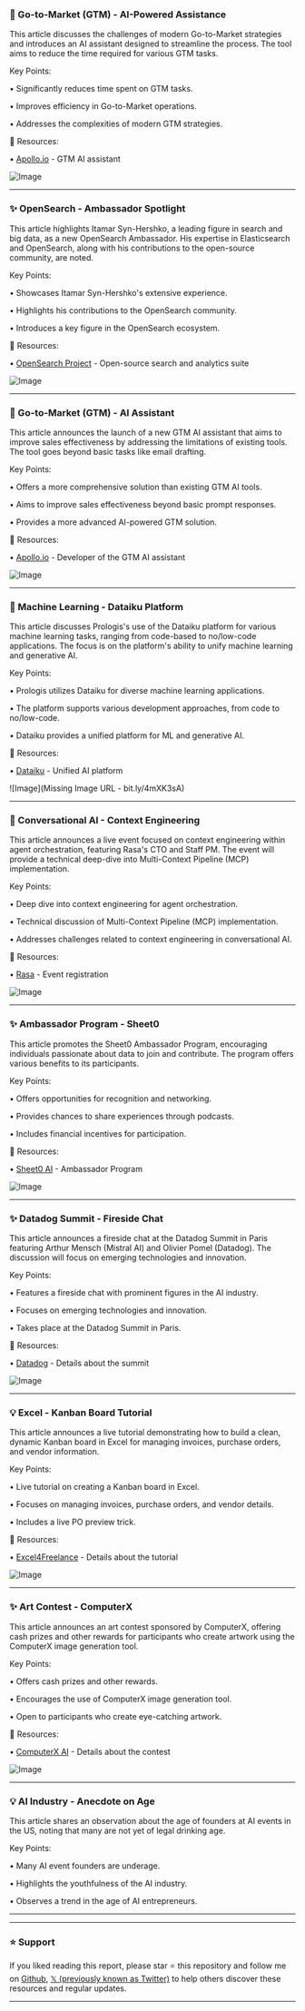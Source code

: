 ### 🚀 Go-to-Market (GTM) - AI-Powered Assistance

This article discusses the challenges of modern Go-to-Market strategies and introduces an AI assistant designed to streamline the process.  The tool aims to reduce the time required for various GTM tasks.

Key Points:

• Significantly reduces time spent on GTM tasks.


• Improves efficiency in Go-to-Market operations.


• Addresses the complexities of modern GTM strategies.


🔗 Resources:

• [Apollo.io](https://x.com/useapolloio) - GTM AI assistant


![Image](https://pbs.twimg.com/amplify_video_thumb/1967576429807144960/img/D1gH4YcmO0UCnHT-.jpg)


---
### ✨ OpenSearch - Ambassador Spotlight

This article highlights Itamar Syn-Hershko, a leading figure in search and big data, as a new OpenSearch Ambassador.  His expertise in Elasticsearch and OpenSearch, along with his contributions to the open-source community, are noted.

Key Points:

• Showcases Itamar Syn-Hershko's extensive experience.


• Highlights his contributions to the OpenSearch community.


• Introduces a key figure in the OpenSearch ecosystem.


🔗 Resources:

• [OpenSearch Project](https://x.com/OpenSearchProj) - Open-source search and analytics suite


![Image](https://pbs.twimg.com/ext_tw_video_thumb/1967576383799889920/pu/img/occhJB7MWFZjmSW5.jpg)


---
### 🤖 Go-to-Market (GTM) - AI Assistant

This article announces the launch of a new GTM AI assistant that aims to improve sales effectiveness by addressing the limitations of existing tools.  The tool goes beyond basic tasks like email drafting.

Key Points:

• Offers a more comprehensive solution than existing GTM AI tools.


• Aims to improve sales effectiveness beyond basic prompt responses.


• Provides a more advanced AI-powered GTM solution.



🔗 Resources:

• [Apollo.io](https://x.com/useapolloio) - Developer of the GTM AI assistant


![Image](https://pbs.twimg.com/amplify_video_thumb/1967569169366343680/img/gRhhIRJ--pDVRZZj.jpg)


---
### 🤖 Machine Learning - Dataiku Platform

This article discusses Prologis's use of the Dataiku platform for various machine learning tasks, ranging from code-based to no/low-code applications. The focus is on the platform's ability to unify machine learning and generative AI.

Key Points:

• Prologis utilizes Dataiku for diverse machine learning applications.


• The platform supports various development approaches, from code to no/low-code.


• Dataiku provides a unified platform for ML and generative AI.


🔗 Resources:

• [Dataiku](https://t.co/VpdXUFjIXh) - Unified AI platform


![Image](Missing Image URL -  bit.ly/4mXK3sA)


---
### 🤖 Conversational AI - Context Engineering

This article announces a live event focused on context engineering within agent orchestration, featuring Rasa's CTO and Staff PM.  The event will provide a technical deep-dive into Multi-Context Pipeline (MCP) implementation.

Key Points:

• Deep dive into context engineering for agent orchestration.


• Technical discussion of Multi-Context Pipeline (MCP) implementation.


•  Addresses challenges related to context engineering in conversational AI.


🔗 Resources:

• [Rasa](https://hubs.ly/Q03Jgz5y0) - Event registration


![Image](https://pbs.twimg.com/media/G04668zXMAEFmuv?format=jpg&name=small)


---
### ✨ Ambassador Program - Sheet0

This article promotes the Sheet0 Ambassador Program, encouraging individuals passionate about data to join and contribute. The program offers various benefits to its participants.

Key Points:

• Offers opportunities for recognition and networking.


• Provides chances to share experiences through podcasts.


• Includes financial incentives for participation.


🔗 Resources:

• [Sheet0 AI](https://x.com/sheet0ai) - Ambassador Program


![Image](https://pbs.twimg.com/media/G044EF4a4AENzic?format=jpg&name=small)


---
### ✨ Datadog Summit - Fireside Chat

This article announces a fireside chat at the Datadog Summit in Paris featuring Arthur Mensch (Mistral AI) and Olivier Pomel (Datadog). The discussion will focus on emerging technologies and innovation.

Key Points:

• Features a fireside chat with prominent figures in the AI industry.


• Focuses on emerging technologies and innovation.


• Takes place at the Datadog Summit in Paris.


🔗 Resources:

• [Datadog](https://x.com/datadoghq) -  Details about the summit


![Image](https://pbs.twimg.com/media/G032QtCWgAARRln?format=jpg&name=small)


---
### 💡 Excel - Kanban Board Tutorial

This article announces a live tutorial demonstrating how to build a clean, dynamic Kanban board in Excel for managing invoices, purchase orders, and vendor information.

Key Points:

• Live tutorial on creating a Kanban board in Excel.


•  Focuses on managing invoices, purchase orders, and vendor details.


• Includes a live PO preview trick.



🔗 Resources:

• [Excel4Freelance](https://x.com/Excel4Freelance) -  Details about the tutorial


![Image](https://pbs.twimg.com/amplify_video_thumb/1967481013300539393/img/f3kqZa158kHtDz9L.jpg)


---
### ✨ Art Contest - ComputerX

This article announces an art contest sponsored by ComputerX, offering cash prizes and other rewards for participants who create artwork using the ComputerX image generation tool.

Key Points:

• Offers cash prizes and other rewards.


• Encourages the use of ComputerX image generation tool.


• Open to participants who create eye-catching artwork.


🔗 Resources:

• [ComputerX AI](https://x.com/ComputerXAI) - Details about the contest


![Image](https://pbs.twimg.com/media/G030Uq2b0AAPycG?format=jpg&name=small)


---
### 💡 AI Industry - Anecdote on Age

This article shares an observation about the age of founders at AI events in the US, noting that many are not yet of legal drinking age.

Key Points:

• Many AI event founders are underage.


• Highlights the youthfulness of the AI industry.


•  Observes a trend in the age of AI entrepreneurs.


---


---

### ⭐️ Support

If you liked reading this report, please star ⭐️ this repository and follow me on [Github](https://github.com/Drix10), [𝕏 (previously known as Twitter)](https://x.com/DRIX_10_) to help others discover these resources and regular updates.

---
